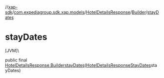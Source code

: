 //[xap-sdk](../../../../index.md)/[com.expediagroup.sdk.xap.models](../../index.md)/[HotelDetailsResponse](../index.md)/[Builder](index.md)/[stayDates](stay-dates.md)

# stayDates

[JVM]\

public final [HotelDetailsResponse.Builder](index.md)[stayDates](stay-dates.md)([HotelDetailsResponseStayDates](../../-hotel-details-response-stay-dates/index.md)stayDates)
